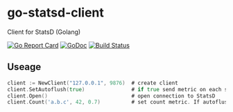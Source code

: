 # go-statsd-client

Client for StatsD (Golang)

[![Go Report Card](https://goreportcard.com/badge/github.com/sokil/go-statsd-client)](https://goreportcard.com/report/github.com/sokil/go-statsd-client)
[![GoDoc](https://godoc.org/github.com/sokil/go-statsd-client?status.svg)](https://godoc.org/github.com/sokil/go-statsd-client)
[![Build Status](https://travis-ci.org/sokil/go-statsd-client.svg?branch=master)](https://travis-ci.org/sokil/go-statsd-client)

## Useage

```go
client := NewClient("127.0.0.1", 9876)  # create client
client.SetAutoflush(true)               # if true send metric on each set. By default false
client.Open()                           # open connection to StatsD
client.Count('a.b.c', 42, 0.7)          # set count metric. If autoflush enabled, then send to statsd
```
